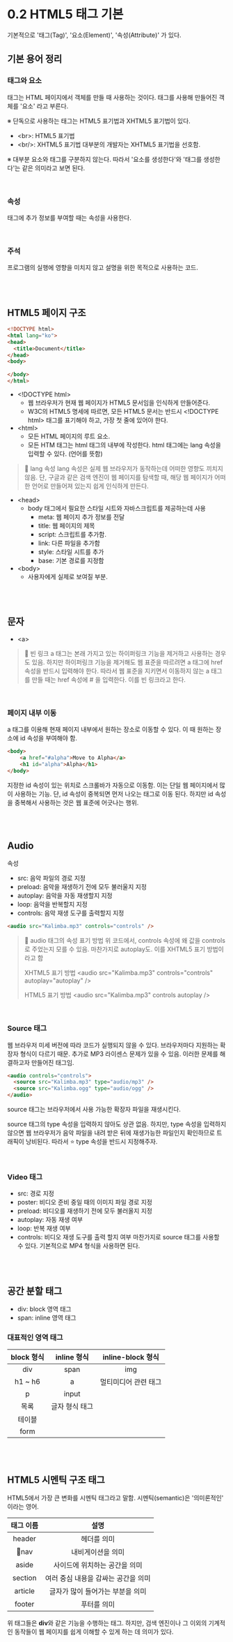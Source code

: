 # 0.2 HTML5 태그 기본

기본적으로 '태그(Tag)', '요소(Element)', '속성(Attribute)' 가 있다.
<br/>

## 기본 용어 정리

### 태그와 요소

태그는 HTML 페이지에서 객체를 만들 때 사용하는 것이다. 태그를 사용해 만들어진 객체를 '요소' 라고 부른다.

※ 단독으로 사용하는 태그는 HTML5 표기법과 XHTML5 표기법이 있다.
- \<br>: HTML5 표기법
- \<br/>: XHTML5 표기법
대부분의 개발자는 XHTML5 표기법을 선호함.

※ 대부분 요소와 태그를 구분하지 않는다. 따라서 '요소를 생성한다'와 '태그를 생성한다'는 같은 의미라고 보면 된다.

<br/>

### 속성

태그에 추가 정보를 부여할 때는 속성을 사용한다.

<br/>

### 주석

프로그램의 실행에 영향을 미치지 않고 설명을 위한 목적으로 사용하는 코드.

<br/>
<br/>

## HTML5 페이지 구조

```html
<!DOCTYPE html>
<html lang="ko">
<head>
  <title>Document</title>
</head>
<body>
  
</body>
</html>
```

- \<!DOCTYPE html>
	- 웹 브라우저가 현재 웹 페이지가 HTML5 문서임을 인식하게 만들어준다.
	- W3C의 HTML5 명세에 따르면, 모든 HTML5 문서는 반드시 \<!DOCTYPE html> 태그를 표기해야 하고, 가장 첫 줄에 있어야 한다.
- \<html>
	- 모든 HTML 페이지의 루트 요소.
	- 모든 HTM 태그는 html 태그의 내부에 작성한다. html 태그에는 lang 속성을 입력할 수 있다. (언어를 뜻함)

> 📌 lang 속성
> lang 속성은 실제 웹 브라우저가 동작하는데 어떠한 영향도 끼치지 않음. 단, 구글과 같은 검색 엔진이 웹 페이지를 탐색할 때, 해당 웹 페이지가 어떠한 언어로 만들어져 있는지 쉽게 인식하게 만든다.

- \<head>
	- body 태그에서 필요한 스타일 시트와 자바스크립트를 제공하는데 사용
		- meta: 웹 페이지 추가 정보를 전달
		- title: 웹 페이지의 제목
		- script: 스크립트를 추가함.
		- link: 다른 파일을 추가함
		- style: 스타일 시트를 추가
		- base: 기본 경로를 지정함
- \<body>
	- 사용자에게 실제로 보여질 부분.

<br/>
<br/>

## 문자

- \<a>

> 📌 빈 링크
	a 태그는 본래 가지고 있는 하이퍼링크 기능을 제거하고 사용하는 경우도 있음. 하지만 하이퍼링크 기능을 제거해도 웹 표준을 따르려면 a 태그에 href 속성을 반드시 입력해야 한다. 따라서 웹 표준을 지키면서 이동하지 않는 a 태그를 만들 때는 href 속성에 # 을 입력한다. 이를 빈 링크라고 한다.

<br/>

### 페이지 내부 이동

a 태그를 이용해 현재 페이지 내부에서 원하는 장소로 이동할 수 있다. 이 때 원하는 장소에 id 속성을 부여해야 함.

```html
<body>
	<a href="#alpha">Move to Alpha</a>
	<h1 id="alpha">Alpha</h1>
</body>
```

지정한 id 속성이 있는 위치로 스크롤바가 자동으로 이동함. 이는 단일 웹 페이지에서 많이 사용하는 기능.
단, id 속성이 중복되면 먼저 나오는 태그로 이동 된다. 하지만 id 속성을 중복해서 사용하는 것은 웹 표준에 어긋나는 행위.

<br/>
<br/>

## Audio

속성
- src: 음악 파일의 경로 지정
- preload: 음악을 재생하기 전에 모두 불러울지 지정
- autoplay: 음악을 자동 재생할지 지정
- loop: 음악을 반복할지 지정
- controls: 음악 재생 도구를 출력할지 지정

```html
<audio src="Kalimba.mp3" controls="controls" />
```

> 📌 audio 태그의 속성 표기 방법
> 위 코드에서, controls 속성에 왜 값을 controls 로 주었는지 모를 수 있음. 마찬가지로 autoplay도. 이를 XHTML5 표기 방법이라고 함
>
> XHTML5 표기 방법
> \<audio src="Kalimba.mp3" controls="controls" autoplay="autoplay" />
>
> HTML5 표기 방법
> \<audio src="Kalimba.mp3" controls autoplay />

<br/>

### Source 태그

웹 브라우저 미세 버전에 따라 코드가 실행되지 않을 수 있다. 브라우저마다 지원하는 확장자 형식이 다르기 때문. 추가로 MP3 라이센스 문제가 있을 수 있음. 이러한 문제를 해결하고자 만들어진 태그임.

```html
<audio controls="controls">
  <source src="Kalimba.mp3" type="audio/mp3" />
  <source src="Kalimba.ogg" type="audio/ogg" />
</audio>
```

source 태그는 브라우저에서 사용 가능한 확장자 파일을 재생시킨다.

source 태그의 type 속성을 입력하지 않아도 상관 없음. 하지만, type 속성을 입력하지 않으면 웹 브라우저가 음악 파일을 내려 받은 뒤에 재생가능한 파일인지 확인하므로 트래픽이 낭비된다. 따라서 ⭐️ type 속성을 반드시 지정해주자.

<br/>

### Video 태그

- src: 경로 지정
- poster: 비디오 준비 중일 때의 이미지 파일 경로 지정
- preload: 비디오를 재생하기 전에 모두 불러올지 지정
- autoplay: 자동 재생 여부
- loop: 반복 재생 여부
- controls: 비디오 재생 도구를 출력 할지 여부
마찬가지로 source 태그를 사용할 수 있다. 기본적으로 MP4 형식을 사용하면 된다.

<br/>
<br/>

## 공간 분할 태그

- div: block 영역 태그
- span: inline 영역 태그

### 대표적인 영역 태그

| block 형식 |  inline 형식   |  inline-block 형식   |
|:----------:|:--------------:|:--------------------:|
|    div     |      span      |         img          |
|  h1 ~ h6   |       a        | 멀티미디어 관련 태그 |
|     p      |     input      |                      |
|    목록    | 글자 형식 태그 |                      |
|   테이블   |                |                      |
|    form    |                |                      |

<br/>
<br/>

## HTML5 시멘틱 구조 태그

HTML5에서 가장 큰 변화를 시멘틱 태그라고 말함. 시멘틱(semantic)은 '의미론적인' 이라는 영어.

| 태그 이름 |                설명                 |
|:---------:|:-----------------------------------:|
|  header   |             헤더를 의미             |
|   nav    |          내비게이션을 의미          |
|   aside   |    사이드에 위치하는 공간을 의미    |
|  section  | 여러 중심 내용을 감싸는 공간을 의미 |
|  article  |  글자가 많이 들어가는 부분을 의미   |
|  footer   |             푸터를 의미             |

위 태그들은 **div**와 같은 기능을 수행하는 태그. 하지만, 검색 엔진이나 그 이외의 기계적인 동작들이 웹 페이지를 쉽게 이해할 수 있게 하는 데 의미가 있다.

